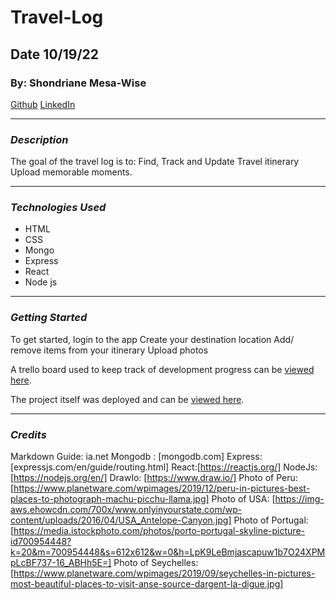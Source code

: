 # Travel-Log
## Date 10/19/22
### By: Shondriane Mesa-Wise

[Github](https://github.com/shondriane)
[LinkedIn](https://www.linkedin.com/in/shondriane-mesa-wise/)

***

### ***Description***
The goal of the travel log is to:
Find, Track and Update Travel itinerary
Upload memorable moments.
***

### ***Technologies Used***

* HTML
* CSS
* Mongo
* Express
* React
* Node js



***

### ***Getting Started***
To get started, login to the app 
Create your destination location
Add/ remove items from your itinerary 
Upload photos 

A trello board used to keep track of development progress can be [viewed here](https://trello.com/b/zoNBYnKl/travel-log).

The project itself was deployed and can be [viewed here](https://shondrianesTravelLog.rokuapp).

***

### ***Credits***


Markdown Guide: ia.net
Mongodb : [mongodb.com]
Express: [expressjs.com/en/guide/routing.html]
React:[https://reactjs.org/]
NodeJs: [https://nodejs.org/en/]
DrawIo: [https://www.draw.io/]
Photo of Peru: [https://www.planetware.com/wpimages/2019/12/peru-in-pictures-best-places-to-photograph-machu-picchu-llama.jpg]
Photo of USA: [https://img-aws.ehowcdn.com/700x/www.onlyinyourstate.com/wp-content/uploads/2016/04/USA_Antelope-Canyon.jpg]
Photo of Portugal:[https://media.istockphoto.com/photos/porto-portugal-skyline-picture-id700954448?k=20&m=700954448&s=612x612&w=0&h=LpK9LeBmjascapuw1b7O24XPMpLcBF737-16_ABHh5E=]
Photo of Seychelles:[https://www.planetware.com/wpimages/2019/09/seychelles-in-pictures-most-beautiful-places-to-visit-anse-source-dargent-la-digue.jpg]



